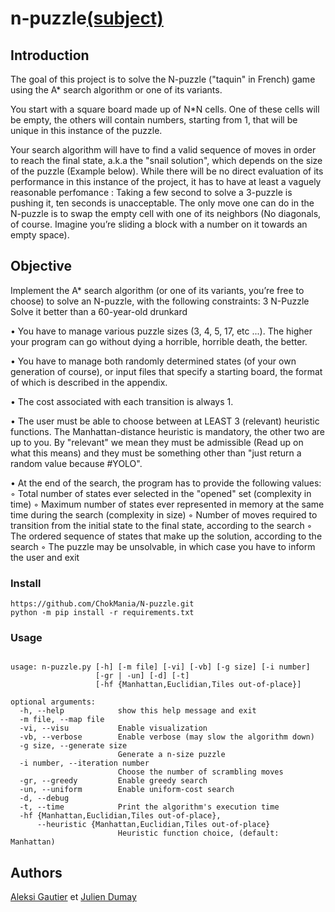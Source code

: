 
# n-puzzle[(subject)](https://cdn.intra.42.fr/pdf/pdf/13342/en.subject.pdf)

## Introduction

The goal of this project is to solve the N-puzzle ("taquin" in French) game using the A* search algorithm or one of its variants.

You start with a square board made up of N*N cells. One of these cells will be empty, the others will contain numbers, starting from 1, that will be unique in this instance of the puzzle.

Your search algorithm will have to find a valid sequence of moves in order to reach the final state, a.k.a the "snail solution", which depends on the size of the puzzle (Example below). While there will be no direct evaluation of its performance in this instance of the project, it has to have at least a vaguely reasonable perfomance : Taking a few second to solve a 3-puzzle is pushing it, ten seconds is unacceptable.
The only move one can do in the N-puzzle is to swap the empty cell with one of its neighbors (No diagonals, of course. Imagine you’re sliding a block with a number on it towards an empty space).

## Objective

Implement the A* search algorithm (or one of its variants, you’re free to choose) to solve an N-puzzle, with the following constraints: 3 N-Puzzle Solve it better than a 60-year-old drunkard

• You have to manage various puzzle sizes (3, 4, 5, 17, etc ...). The higher your program can go without dying a horrible, horrible death, the better.

• You have to manage both randomly determined states (of your own generation of course), or input files that specify a starting board, the format of which is described in the appendix.

• The cost associated with each transition is always 1. 

• The user must be able to choose between at LEAST 3 (relevant) heuristic functions. The Manhattan-distance 		heuristic is mandatory, the other two are up to you. By "relevant" we mean they must be admissible (Read up on what this means) and they must be something other than "just return a random value because #YOLO".
 
 • At the end of the search, the program has to provide the following values: 
 ◦ Total number of states ever selected in the "opened" set (complexity in time) 
◦ Maximum number of states ever represented in memory at the same time during the search (complexity in 		size)
◦ Number of moves required to transition from the initial state to the final state, according to the search
◦ The ordered sequence of states that make up the solution, according to the search
◦ The puzzle may be unsolvable, in which case you have to inform the user and exit

### Install
<pre>
<code>https://github.com/ChokMania/N-puzzle.git
python -m pip install -r requirements.txt</code></pre> 

### Usage
<pre><code>
usage: n-puzzle.py [-h] [-m file] [-vi] [-vb] [-g size] [-i number]
                   [-gr | -un] [-d] [-t]
                   [-hf {Manhattan,Euclidian,Tiles out-of-place}]

optional arguments:
  -h, --help            show this help message and exit
  -m file, --map file
  -vi, --visu           Enable visualization
  -vb, --verbose        Enable verbose (may slow the algorithm down)
  -g size, --generate size
                        Generate a n-size puzzle
  -i number, --iteration number
                        Choose the number of scrambling moves
  -gr, --greedy         Enable greedy search
  -un, --uniform        Enable uniform-cost search
  -d, --debug
  -t, --time            Print the algorithm's execution time
  -hf {Manhattan,Euclidian,Tiles out-of-place},
	  --heuristic {Manhattan,Euclidian,Tiles out-of-place}
						Heuristic function choice, (default: Manhattan)
</code></pre>

## Authors
[Aleksi Gautier](https://github.com/Kelias-42) et [Julien Dumay](https://github.com/ChokMania/)
